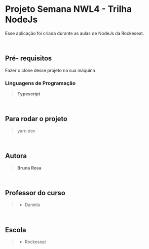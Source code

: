 <h1> Projeto Semana NWL4 - Trilha NodeJs </h1>

Esse aplicação foi criada durante as aulas de NodeJs da Rockeseat.

<br><h2>Pré- requisitos</h2>

Fazer o clone desse projeto na sua máquina

<h3>Linguagens de Programação</h3>
<blockquote><b>Typescript</b></blockquote>

<br><h2>Para rodar o projeto</h2>

> yarn dev

<br><h2>Autora</h2>
<blockquote><b>Bruna Rosa</b></blockquote>

<br><h2>Professor do curso</h2>
<blockquote>
<ul> 
    <li>Daniela</li>
</ul>
</blockquote>

<br><h2>Escola</h2>

<blockquote>
<ul> 
    <li>Rockeseat</li>
</ul>
</blockquote>